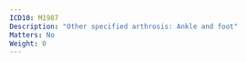 ```yaml
---
ICD10: M1987
Description: "Other specified arthrosis: Ankle and foot"
Matters: No
Weight: 0
---
```


